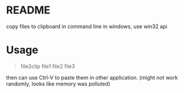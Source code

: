 # README

copy files to clipboard in command line in windows, use win32 api

# Usage

> file2clip file1 file2 file3

then can use Ctrl-V to paste them in other application. (might not work randomly, looks like memory was polluted)